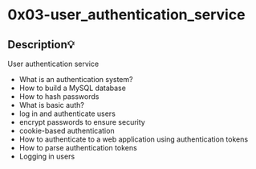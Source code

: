 # 0x03-user_authentication_service

## Description:bulb:

User authentication service

- What is an authentication system?
- How to build a MySQL database
- How to hash passwords
- What is basic auth?
- log in and authenticate users
- encrypt passwords to ensure security
- cookie-based authentication
- How to authenticate to a web application using authentication tokens
- How to parse authentication tokens
- Logging in users

